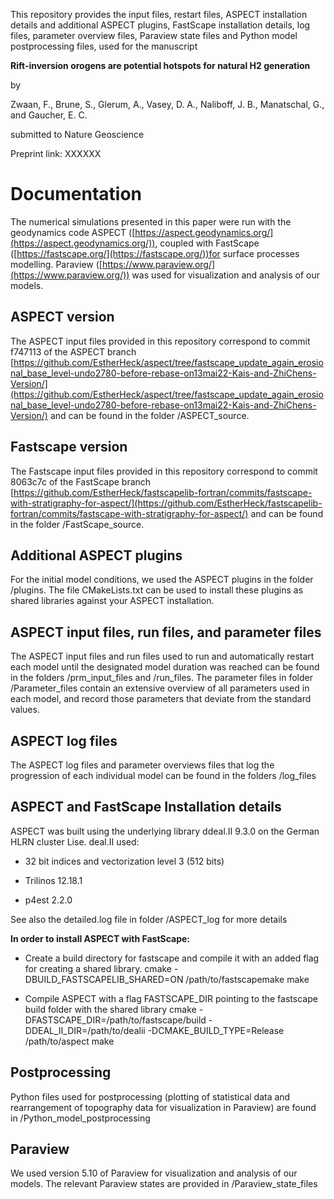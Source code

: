 This repository provides the input files, restart files, ASPECT installation details and additional ASPECT plugins, FastScape installation details, log files, parameter overview files, Paraview state files and Python model postprocessing files, used for the manuscript

**Rift-inversion orogens are potential hotspots for natural H2 generation**

by

Zwaan, F., Brune, S., Glerum, A., Vasey, D. A., Naliboff, J. B., Manatschal, G., and Gaucher, E. C.

submitted to Nature Geoscience

Preprint link: XXXXXX

# Documentation

The numerical simulations presented in this paper were run with the geodynamics code ASPECT ([https://aspect.geodynamics.org/](https://aspect.geodynamics.org/)), coupled with FastScape ([https://fastscape.org/](https://fastscape.org/))for surface processes modelling. Paraview ([https://www.paraview.org/](https://www.paraview.org/)) was used for visualization and analysis of our models.

## ASPECT version

The ASPECT input files provided in this repository correspond to commit f747113 of the ASPECT branch [https://github.com/EstherHeck/aspect/tree/fastscape_update_again_erosional_base_level-undo2780-before-rebase-on13mai22-Kais-and-ZhiChens-Version/](https://github.com/EstherHeck/aspect/tree/fastscape_update_again_erosional_base_level-undo2780-before-rebase-on13mai22-Kais-and-ZhiChens-Version/) and can be found in the folder /ASPECT_source.

## Fastscape version

The Fastscape input files provided in this repository correspond to commit 8063c7c of the FastScape branch [https://github.com/EstherHeck/fastscapelib-fortran/commits/fastscape-with-stratigraphy-for-aspect/](https://github.com/EstherHeck/fastscapelib-fortran/commits/fastscape-with-stratigraphy-for-aspect/) and can be found in the folder /FastScape_source.


## Additional ASPECT plugins

For the initial model conditions, we used the ASPECT plugins in the folder /plugins. The file CMakeLists.txt can be used to install these plugins as shared libraries against your ASPECT installation.

## ASPECT input files, run files, and parameter files

The ASPECT input files and run files used to run and automatically restart each model until the designated model duration was reached can be found in the folders /prm_input_files and /run_files. The parameter files in folder /Parameter_files contain an extensive overview of all parameters used in each model, and record those parameters that deviate from the standard values.

## ASPECT log files

The ASPECT log files and parameter overviews files that log the progression of each individual model can be found in the folders /log_files

## ASPECT and FastScape Installation details

ASPECT was built using the underlying library ddeal.II 9.3.0 on the German HLRN cluster Lise. deal.II used:

- 32 bit indices and vectorization level 3 (512 bits)

- Trilinos 12.18.1

- p4est 2.2.0

See also the detailed.log file in folder /ASPECT_log for more details

**In order to install ASPECT with FastScape:**

- Create a build directory for fastscape and compile it with an added flag for creating a shared library.
	cmake -DBUILD_FASTSCAPELIB_SHARED=ON /path/to/fastscapemake
	make

- Compile ASPECT with a flag FASTSCAPE_DIR pointing to the fastscape build folder with the shared library
	cmake -DFASTSCAPE_DIR=/path/to/fastscape/build -DDEAL_II_DIR=/path/to/dealii -DCMAKE_BUILD_TYPE=Release /path/to/aspect
	make

## Postprocessing

Python files used for postprocessing (plotting of statistical data and rearrangement of topography data for visualization in Paraview) are found in /Python_model_postprocessing

## Paraview 

We used version 5.10 of Paraview for visualization and analysis of our models. The relevant Paraview states are provided in /Paraview_state_files
